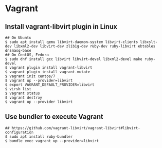 Vagrant
=======

## Install vagrant-libvirt plugin in Linux

    ## On Ubuntu
    $ sudo apt install qemu libvirt-daemon-system libvirt-clients libxslt-dev libxml2-dev libvirt-dev zlib1g-dev ruby-dev ruby-libvirt ebtables dnsmasq-base
    ## On CentOS, Fedora
    $ sudo dnf install gcc libvirt libvirt-devel libxml2-devel make ruby-devel
    $ vagrant plugin install vagrant-libvirt
    $ vagrant plugin install vagrant-mutate
    $ vagrant init centos/7
    $ vagrant up --provider=libvirt
    $ export VAGRANT_DEFAULT_PROVIDER=libvirt
    $ virsh list
    $ vagrant status
    $ vagrant destroy
    $ vagrant up --provider libvirt


## Use bundler to execute Vagrant

    ## https://github.com/vagrant-libvirt/vagrant-libvirt#libvirt-configuration
    $ sudo apt install ruby-bundler
    $ bundle exec vagrant up --provider=libvirt
